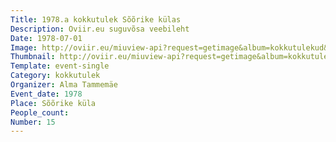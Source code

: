```yaml
---
Title: 1978.a kokkutulek Sõõrike külas
Description: Oviir.eu suguvõsa veebileht
Date: 1978-07-01
Image: http://oviir.eu/miuview-api?request=getimage&album=kokkutulekud&item=1978-15.-kokkutulek-srike-juuni-1978.a..jpg&size=1200&mode=longest
Thumbnail: http://oviir.eu/miuview-api?request=getimage&album=kokkutulekud&item=1978-15.-kokkutulek-srike-juuni-1978.a..jpg&size=600&mode=square
Template: event-single
Category: kokkutulek
Organizer: Alma Tammemäe
Event_date: 1978
Place: Sõõrike küla
People_count:
Number: 15
---
```

